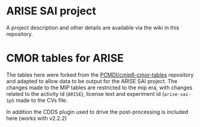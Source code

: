 # ARISE SAI project

A project description and other details are available via the wiki in this repository.

# CMOR tables for ARISE

The tables here were forked from the [PCMDI/cmip6-cmor-tables](https://github.com/PCMDI/cmip6-cmor-tables) repository and adapted to allow data to be output for the ARISE SAI project. The changes made to the MIP tables are restricted to the mip era, with changes related to the activity id (`ARISE`), license text and experiment id (`arise-sai-1p5` made to the CVs file.

In addition the CDDS plugin used to drive the post-processing is included here (works with v2.2.2)

